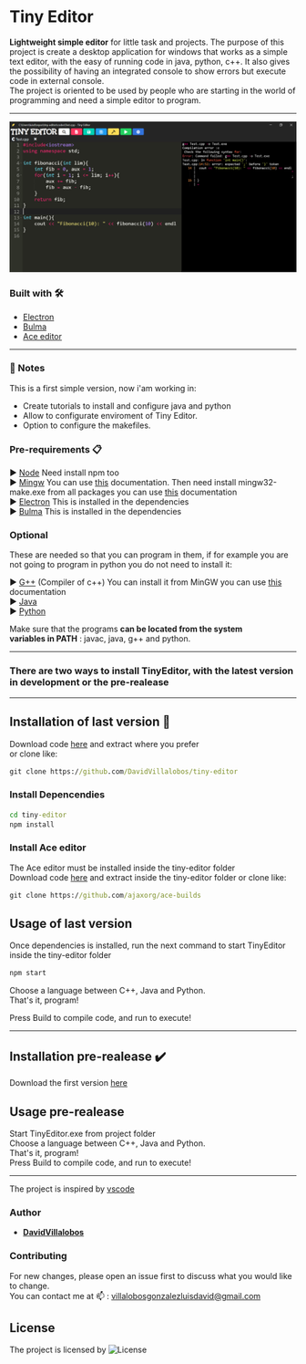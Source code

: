 # Tiny Editor 

**Lightweight simple editor** for little task and projects.
The purpose of this project is create a desktop application for windows that works as a simple text editor, with the easy of running code in java, python, c++. It also gives the possibility of having an integrated console to show errors but execute code in external console.  
The project is oriented to be used by people who are starting in the world of programming and need a simple editor to program.

---

<img src="demo/WindowCode.png" width="700">   

### Built with 🛠️

* [Electron](https://www.electronjs.org/)
* [Bulma](https://bulma.io/)
* [Ace editor](https://ace.c9.io/)
  
---

### 📃 Notes

This is a first simple version, now i'am working in:
* Create tutorials to install and configure java and python
* Allow to configurate enviroment of Tiny Editor.
* Option to configure the makefiles.  

### Pre-requirements 📋

 ▶️ [Node](https://nodejs.org/es/) Need install npm too   
 ▶️ [Mingw](https://osdn.net/projects/mingw/releases/)  You can use [this](https://github.com/DavidVillalobos/Tiny_Editor/blob/master/doc/Install-MinGW/Install_MinGW.md) documentation. Then need install mingw32-make.exe from all packages you can use [this](https://github.com/DavidVillalobos/Tiny_Editor/blob/master/doc/Install_MinGW32Make/Install_MinGW32Make.md) documentation  
 ▶️ [Electron](https://nodejs.org/es/) This is installed in the dependencies  
 ▶️ [Bulma](https://bulma.io/) This is installed in the dependencies  
 
### Optional  

These are needed so that you can program in them, if for example you are not going to program in python you do not need to install it:  

▶️ [G++](https://osdn.net/projects/mingw/releases/) (Compiler of c++) You can install it from MinGW you can use [this](https://github.com/DavidVillalobos/Tiny_Editor/blob/master/doc/Install-g%2B%2B/Install_G%2B%2B.md) documentation  
▶️ [Java](https://www.oracle.com/java/technologies/javase-downloads.html)    
▶️ [Python](https://www.python.org/)    

Make sure that the programs **can be located from the system   
variables in PATH** : javac, java, g++ and python. 

---

### There are two ways to install TinyEditor, with the latest version in development or the pre-realease

---

## Installation of last version 🔧

Download code [here](https://github.com/DavidVillalobos/Tiny_Editor/archive/master.zip) and extract where you prefer  
or clone like:  
~~~cmd
git clone https://github.com/DavidVillalobos/tiny-editor
~~~  
  
### Install Depencendies

~~~cmd
cd tiny-editor
npm install
~~~

### Install Ace editor

The Ace editor must be installed inside the tiny-editor folder  
Download code [here](https://github.com/ajaxorg/ace-builds/archive/master.zip) and extract inside the tiny-editor folder 
or clone like:  
~~~cmd
git clone https://github.com/ajaxorg/ace-builds
~~~  

## Usage of last version

Once dependencies is installed, run the 
next command to start TinyEditor inside the tiny-editor folder 

~~~cmd
npm start
~~~

Choose a language between C++, Java and Python.  
That's it, program!  

Press Build to compile code, and run to execute!

---

## Installation pre-realease ✔️

Download the first version [here](https://github.com/DavidVillalobos/Tiny_Editor/releases)

## Usage pre-realease

Start TinyEditor.exe from project folder  
Choose a language between C++, Java and Python.  
That's it, program!  
Press Build to compile code, and run to execute!

---

The project is inspired by [vscode](https://code.visualstudio.com/)

### Author 

* **[DavidVillalobos](https://github.com/DavidVillalobos)** 

### Contributing

For new changes, please open an issue first to discuss what you would like to change.  
You can contact me at 📫 : villalobosgonzalezluisdavid@gmail.com  

## License
The project is licensed by  ![License](https://img.shields.io/apm/l/vim-mode)
